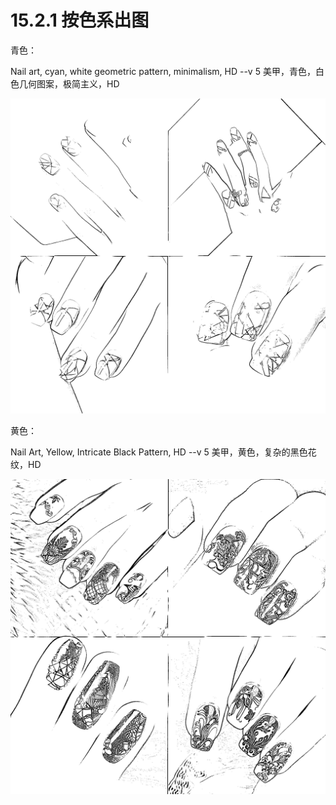 # 15.2.1 按色系出图

青色：

Nail art, cyan, white geometric pattern, minimalism, HD --v 5 美甲，青色，白色几何图案，极简主义，HD

![](img/f101356581804264f2a747d4c852267e.png)

黄色：

Nail Art, Yellow, Intricate Black Pattern, HD --v 5 美甲，黄色，复杂的黑色花纹，HD

![](img/7f788f07134573b41b593c48c006f68f.png)
